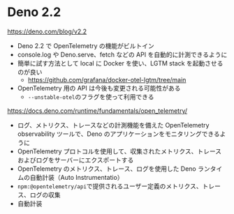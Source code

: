 # Deno 2.2

https://deno.com/blog/v2.2

- Deno 2.2 で OpenTelemetry の機能がビルトイン
- console.log や Deno.serve、fetch などの API を自動的に計測できるように
- 簡単に試す方法として local に Docker を使い、LGTM stack を起動させるのが良い
  - https://github.com/grafana/docker-otel-lgtm/tree/main
- OpenTelemetry 用の API は今後も変更される可能性がある
  - `--unstable-otel`のフラグを使って利用できる

https://docs.deno.com/runtime/fundamentals/open_telemetry/

- ログ、メトリクス、トレースなどの計測機能を備えた OpenTelemetry observability ツールで、Deno のアプリケーションをモニタリングできるように
- OpenTelemetry プロトコルを使用して、収集されたメトリクス、トレースおよびログをサーバーにエクスポートする
- OpenTelemetry のメトリクス、トレース、ログを使用した Deno ランタイムの自動計装（Auto Instrumentatio）
- `npm:@opentelemetry/api`で提供されるユーザー定義のメトリクス、トレース、ログの収集
- 自動計装
